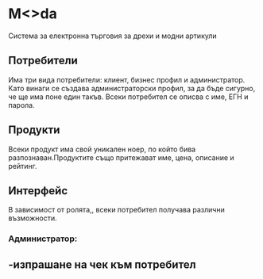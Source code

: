 # M<>da
 Система за електронна търговия за дрехи и модни артикули
 
## Потребители 
Има три вида потребители: клиент, бизнес профил и администратор. Като винаги се създава администраторски профил, за да бъде сигурно, че ще има поне един такъв.
Всеки потребител се описва с име, ЕГН и парола.

## Продукти
Всеки продукт има свой уникален ноер, по който бива разпознаван.Продуктите също притежават име, цена, описание и рейтинг.

## Интерфейс
В зависимост от ролята,, всеки потребител получава различни възможности.
### Администратор:
-изпрашане на чек към потребител
-
